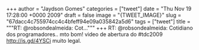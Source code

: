 
+++
author = "Jaydson Gomes"
categories = ["tweet"]
date = "Thu Nov 19 17:28:00 +0000 2009"
draft = false
image = "{TWEET_IMAGE}"
slug = "67dacc4c755974cc4c4bfeff94e09a035842a5d6"
tags = ["tweet"]
title = """RT: @robsondealmeida: Cot..."""
+++
RT: @robsondealmeida: Cotidiano dos programadores.. mto bom! video de abertura do #tdc2009 http://is.gd/4YSCi muito legal.
